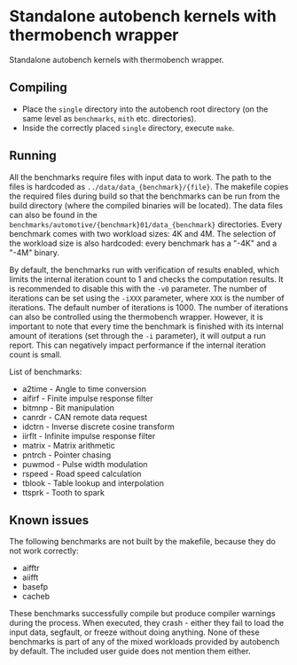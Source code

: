 # Standalone autobench kernels with thermobench wrapper
Standalone autobench kernels with thermobench wrapper.

## Compiling
 - Place the `single` directory into the autobench root directory (on the same level as `benchmarks`, `mith` etc. directories).
 - Inside the correctly placed `single` directory, execute `make`.

## Running
All the benchmarks require files with input data to work. The path to the files is hardcoded as `../data/data_{benchmark}/{file}`. The makefile copies the required files during build so that the benchmarks can be run from the build directory (where the compiled binaries will be located). The data files can also be found in the `benchmarks/automotive/{benchmark}01/data_{benchmark}` directories. Every benchmark comes with two workload sizes: 4K and 4M. The selection of the workload size is also hardcoded: every benchmark has a "-4K" and a "-4M" binary.

By default, the benchmarks run with verification of results enabled, which limits the internal iteration count to 1 and checks the computation results. It is recommended to disable this with the `-v0` parameter. The number of iterations can be set using the `-iXXX` parameter, where `XXX` is the number of iterations. The default number of iterations is 1000. The number of iterations can also be controlled using the thermobench wrapper. However, it is important to note that every time the benchmark is finished with its internal amount of iterations (set through the `-i` parameter), it will output a run report. This can negatively impact performance if the internal iteration count is small.

List of benchmarks:
 - a2time - Angle to time conversion
 - aifirf - Finite impulse response filter
 - bitmnp - Bit manipulation
 - canrdr - CAN remote data request
 - idctrn - Inverse discrete cosine transform
 - iirflt - Infinite impulse response filter
 - matrix - Matrix arithmetic
 - pntrch - Pointer chasing
 - puwmod - Pulse width modulation
 - rspeed - Road speed calculation
 - tblook - Table lookup and interpolation
 - ttsprk - Tooth to spark

## Known issues
The following benchmarks are not built by the makefile, because they do not work correctly:
 - aifftr
 - aiifft
 - basefp
 - cacheb

These benchmarks successfully compile but produce compiler warnings during the process. When executed, they crash - either they fail to load the input data, segfault, or freeze without doing anything. None of these benchmarks is part of any of the mixed workloads provided by autobench by default. The included user guide does not mention them either.
